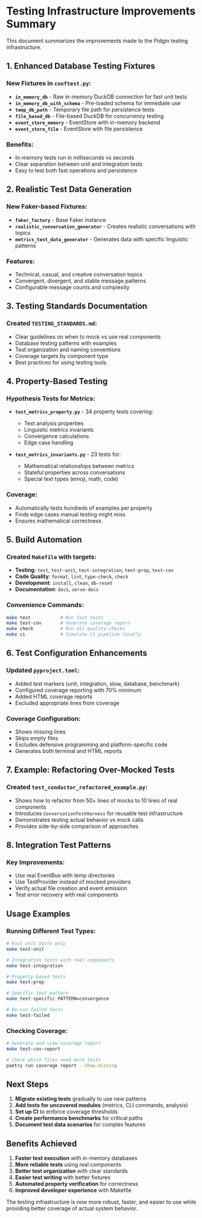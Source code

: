 # Testing Infrastructure Improvements Summary

This document summarizes the improvements made to the Pidgin testing infrastructure.

## 1. Enhanced Database Testing Fixtures

### New Fixtures in `conftest.py`:
- **`in_memory_db`** - Raw in-memory DuckDB connection for fast unit tests
- **`in_memory_db_with_schema`** - Pre-loaded schema for immediate use
- **`temp_db_path`** - Temporary file path for persistence tests
- **`file_based_db`** - File-based DuckDB for concurrency testing
- **`event_store_memory`** - EventStore with in-memory backend
- **`event_store_file`** - EventStore with file persistence

### Benefits:
- In-memory tests run in milliseconds vs seconds
- Clear separation between unit and integration tests
- Easy to test both fast operations and persistence

## 2. Realistic Test Data Generation

### New Faker-based Fixtures:
- **`faker_factory`** - Base Faker instance
- **`realistic_conversation_generator`** - Creates realistic conversations with topics
- **`metrics_test_data_generator`** - Generates data with specific linguistic patterns

### Features:
- Technical, casual, and creative conversation topics
- Convergent, divergent, and stable message patterns
- Configurable message counts and complexity

## 3. Testing Standards Documentation

### Created `TESTING_STANDARDS.md`:
- Clear guidelines on when to mock vs use real components
- Database testing patterns with examples
- Test organization and naming conventions
- Coverage targets by component type
- Best practices for using testing tools

## 4. Property-Based Testing

### Hypothesis Tests for Metrics:
- **`test_metrics_property.py`** - 34 property tests covering:
  - Text analysis properties
  - Linguistic metrics invariants
  - Convergence calculations
  - Edge case handling
  
- **`test_metrics_invariants.py`** - 23 tests for:
  - Mathematical relationships between metrics
  - Stateful properties across conversations
  - Special text types (emoji, math, code)

### Coverage:
- Automatically tests hundreds of examples per property
- Finds edge cases manual testing might miss
- Ensures mathematical correctness

## 5. Build Automation

### Created `Makefile` with targets:
- **Testing**: `test`, `test-unit`, `test-integration`, `test-prop`, `test-cov`
- **Code Quality**: `format`, `lint`, `type-check`, `check`
- **Development**: `install`, `clean`, `db-reset`
- **Documentation**: `docs`, `serve-docs`

### Convenience Commands:
```bash
make test           # Run fast tests
make test-cov       # Generate coverage report
make check          # Run all quality checks
make ci             # Simulate CI pipeline locally
```

## 6. Test Configuration Enhancements

### Updated `pyproject.toml`:
- Added test markers (unit, integration, slow, database, benchmark)
- Configured coverage reporting with 70% minimum
- Added HTML coverage reports
- Excluded appropriate lines from coverage

### Coverage Configuration:
- Shows missing lines
- Skips empty files
- Excludes defensive programming and platform-specific code
- Generates both terminal and HTML reports

## 7. Example: Refactoring Over-Mocked Tests

### Created `test_conductor_refactored_example.py`:
- Shows how to refactor from 50+ lines of mocks to 10 lines of real components
- Introduces `ConversationTestHarness` for reusable test infrastructure
- Demonstrates testing actual behavior vs mock calls
- Provides side-by-side comparison of approaches

## 8. Integration Test Patterns

### Key Improvements:
- Use real EventBus with temp directories
- Use TestProvider instead of mocked providers
- Verify actual file creation and event emission
- Test error recovery with real components

## Usage Examples

### Running Different Test Types:
```bash
# Fast unit tests only
make test-unit

# Integration tests with real components  
make test-integration

# Property-based tests
make test-prop

# Specific test pattern
make test-specific PATTERN=convergence

# Re-run failed tests
make test-failed
```

### Checking Coverage:
```bash
# Generate and view coverage report
make test-cov-report

# Check which files need more tests
poetry run coverage report --show-missing
```

## Next Steps

1. **Migrate existing tests** gradually to use new patterns
2. **Add tests for uncovered modules** (metrics, CLI commands, analysis)
3. **Set up CI** to enforce coverage thresholds
4. **Create performance benchmarks** for critical paths
5. **Document test data scenarios** for complex features

## Benefits Achieved

1. **Faster test execution** with in-memory databases
2. **More reliable tests** using real components
3. **Better test organization** with clear standards
4. **Easier test writing** with better fixtures
5. **Automated property verification** for correctness
6. **Improved developer experience** with Makefile

The testing infrastructure is now more robust, faster, and easier to use while providing better coverage of actual system behavior.
